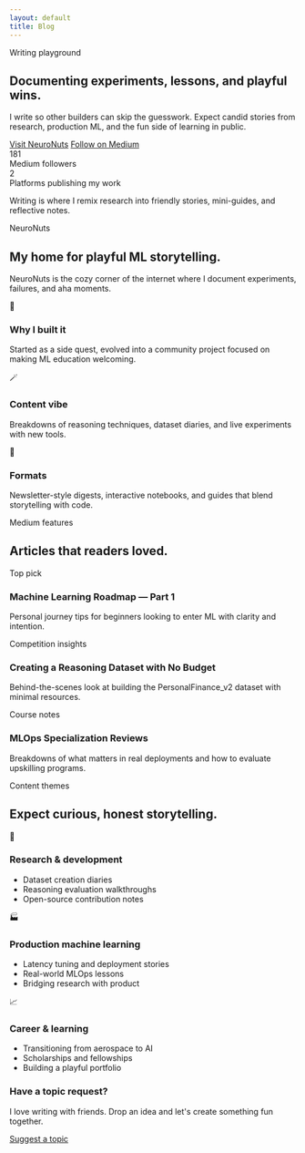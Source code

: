 ```yaml
---
layout: default
title: Blog
---
```


<section class="hero">
  <div class="container">
    <div class="hero-copy">
      <p class="hero-eyebrow">Writing playground</p>
      <h1 class="hero-title">Documenting experiments, lessons, and playful wins.</h1>
      <p class="hero-description">I write so other builders can skip the guesswork. Expect candid stories from research, production ML, and the fun side of learning in public.</p>
      <div class="hero-actions">
        <a class="button primary" href="https://neuronuts.in" target="_blank" rel="noopener">Visit NeuroNuts</a>
        <a class="button secondary" href="https://medium.com/@akhiltvsn" target="_blank" rel="noopener">Follow on Medium</a>
      </div>
    </div>
    <div class="hero-card">
      <div class="hero-card-content">
        <div class="stat-block">
          <div>
            <div class="stat-number">181</div>
            <div class="stat-label">Medium followers</div>
          </div>
        </div>
        <div class="stat-block">
          <div>
            <div class="stat-number">2</div>
            <div class="stat-label">Platforms publishing my work</div>
          </div>
        </div>
        <p class="hero-description">Writing is where I remix research into friendly stories, mini-guides, and reflective notes.</p>
      </div>
    </div>
  </div>
</section>

<section class="section">
  <div class="container">
    <div class="section-header">
      <span class="section-eyebrow">NeuroNuts</span>
      <h2 class="section-title">My home for playful ML storytelling.</h2>
      <p class="section-description">NeuroNuts is the cozy corner of the internet where I document experiments, failures, and aha moments.</p>
    </div>
    <div class="card-grid">
      <div class="card">
        <div class="card-icon">🧠</div>
        <h3 class="card-title">Why I built it</h3>
        <p>Started as a side quest, evolved into a community project focused on making ML education welcoming.</p>
      </div>
      <div class="card">
        <div class="card-icon">🪄</div>
        <h3 class="card-title">Content vibe</h3>
        <p>Breakdowns of reasoning techniques, dataset diaries, and live experiments with new tools.</p>
      </div>
      <div class="card">
        <div class="card-icon">🧩</div>
        <h3 class="card-title">Formats</h3>
        <p>Newsletter-style digests, interactive notebooks, and guides that blend storytelling with code.</p>
      </div>
    </div>
  </div>
</section>

<section class="section">
  <div class="container">
    <div class="section-header">
      <span class="section-eyebrow">Medium features</span>
      <h2 class="section-title">Articles that readers loved.</h2>
    </div>
    <div class="card-grid">
      <div class="card">
        <div class="card-meta">
          <span class="tag">Top pick</span>
        </div>
        <h3 class="card-title">Machine Learning Roadmap — Part 1</h3>
        <p>Personal journey tips for beginners looking to enter ML with clarity and intention.</p>
      </div>
      <div class="card">
        <div class="card-meta">
          <span class="tag">Competition insights</span>
        </div>
        <h3 class="card-title">Creating a Reasoning Dataset with No Budget</h3>
        <p>Behind-the-scenes look at building the PersonalFinance_v2 dataset with minimal resources.</p>
      </div>
      <div class="card">
        <div class="card-meta">
          <span class="tag">Course notes</span>
        </div>
        <h3 class="card-title">MLOps Specialization Reviews</h3>
        <p>Breakdowns of what matters in real deployments and how to evaluate upskilling programs.</p>
      </div>
    </div>
  </div>
</section>

<section class="section">
  <div class="container">
    <div class="section-header">
      <span class="section-eyebrow">Content themes</span>
      <h2 class="section-title">Expect curious, honest storytelling.</h2>
    </div>
    <div class="card-grid">
      <div class="card">
        <div class="card-icon">🔬</div>
        <h3 class="card-title">Research & development</h3>
        <ul class="list list-check">
          <li>Dataset creation diaries</li>
          <li>Reasoning evaluation walkthroughs</li>
          <li>Open-source contribution notes</li>
        </ul>
      </div>
      <div class="card">
        <div class="card-icon">🏭</div>
        <h3 class="card-title">Production machine learning</h3>
        <ul class="list list-check">
          <li>Latency tuning and deployment stories</li>
          <li>Real-world MLOps lessons</li>
          <li>Bridging research with product</li>
        </ul>
      </div>
      <div class="card">
        <div class="card-icon">📈</div>
        <h3 class="card-title">Career & learning</h3>
        <ul class="list list-check">
          <li>Transitioning from aerospace to AI</li>
          <li>Scholarships and fellowships</li>
          <li>Building a playful portfolio</li>
        </ul>
      </div>
    </div>
    <div class="cta">
      <div class="cta-text">
        <h3>Have a topic request?</h3>
        <p>I love writing with friends. Drop an idea and let's create something fun together.</p>
      </div>
      <a class="button primary" href="{{ "/contact" | relative_url }}">Suggest a topic</a>
    </div>
  </div>
</section>
